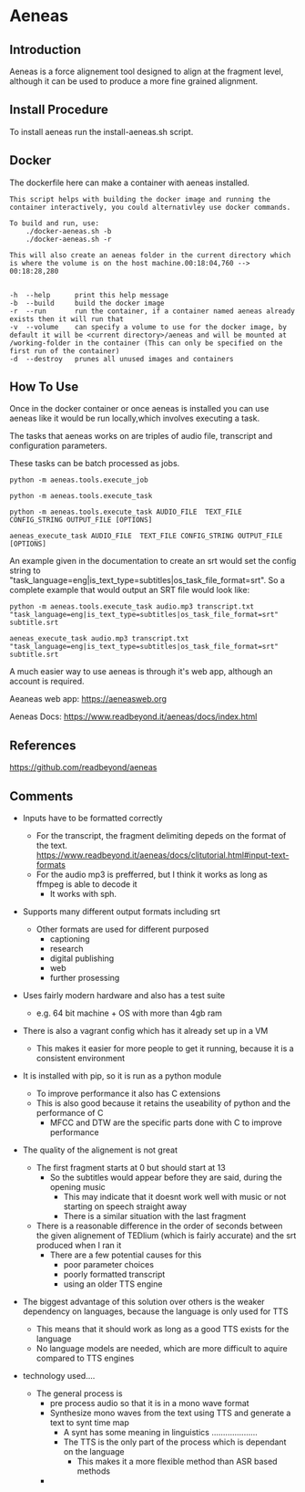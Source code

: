 # Aeneas

## Introduction
Aeneas is a force alignement tool designed to align at the fragment level, although it can be used to produce a more fine grained alignment.

## Install Procedure
To install aeneas run the install-aeneas.sh script.

## Docker
The dockerfile here can make a container with aeneas installed.

```
This script helps with building the docker image and running the container interactively, you could alternativley use docker commands.

To build and run, use:
    ./docker-aeneas.sh -b
    ./docker-aeneas.sh -r

This will also create an aeneas folder in the current directory which is where the volume is on the host machine.00:18:04,760 --> 00:18:28,280


-h  --help      print this help message
-b  --build     build the docker image
-r  --run       run the container, if a container named aeneas already exists then it will run that
-v  --volume    can specify a volume to use for the docker image, by default it will be <current directory>/aeneas and will be mounted at /working-folder in the container (This can only be specified on the first run of the container)
-d  --destroy   prunes all unused images and containers
```

## How To Use
Once in the docker container or once aeneas is installed you can use aeneas like it would be run locally,which involves executing a task.

The tasks that aeneas works on are triples of audio file, transcript and configuration parameters.

These tasks can be batch processed as jobs.

```
python -m aeneas.tools.execute_job

python -m aeneas.tools.execute_task

python -m aeneas.tools.execute_task AUDIO_FILE  TEXT_FILE CONFIG_STRING OUTPUT_FILE [OPTIONS]

aeneas_execute_task AUDIO_FILE  TEXT_FILE CONFIG_STRING OUTPUT_FILE [OPTIONS]
```

An example given in the documentation to create an srt would set the config string to "task_language=eng|is_text_type=subtitles|os_task_file_format=srt". So a complete example that would output an SRT file would look like:
```
python -m aeneas.tools.execute_task audio.mp3 transcript.txt "task_language=eng|is_text_type=subtitles|os_task_file_format=srt" subtitle.srt

aeneas_execute_task audio.mp3 transcript.txt "task_language=eng|is_text_type=subtitles|os_task_file_format=srt" subtitle.srt
```


A much easier way to use aeneas is through it's web app, although an account is required.

Aeaneas web app: https://aeneasweb.org

Aeneas Docs: https://www.readbeyond.it/aeneas/docs/index.html

## References

https://github.com/readbeyond/aeneas

## Comments

- Inputs have to be formatted correctly
    - For the transcript, the fragment delimiting depeds on the format of the text. https://www.readbeyond.it/aeneas/docs/clitutorial.html#input-text-formats
    - For the audio mp3 is prefferred, but I think it works as long as ffmpeg is able to decode it
        - It works with sph.

- Supports many different output formats including srt
    - Other formats are used for different purposed
        - captioning
        - research
        - digital publishing
        - web
        - further prosessing

- Uses fairly modern hardware and also has a test suite
    - e.g. 64 bit machine + OS with more than 4gb ram

- There is also a vagrant config which has it already set up in a VM
    - This makes it easier for more people to get it running, because it is a consistent environment

- It is installed with pip, so it is run as a python module
    - To improve performance it also has C extensions
    - This is also good because it retains the useability of python and the performance of C
        - MFCC and DTW are the specific parts done with C to improve performance

- The quality of the alignement is not great
    - The first fragment starts at 0 but should start at 13
        - So the subtitles would appear before they are said, during the opening music
            - This may indicate that it doesnt work well with music or not starting on speech straight away
            - There is a similar situation with the last fragment
    - There is a reasonable difference in the order of seconds between the given alignement of TEDlium (which is fairly accurate) and the srt produced when I ran it
        - There are a few potential causes for this
            - poor parameter choices
            - poorly formatted transcript
            - using an older TTS engine

- The biggest advantage of this solution over others is the weaker dependency on languages, because the language is only used for TTS
    - This means that it should work as long as a good TTS exists for the language
    - No language models are needed, which are more difficult to aquire compared to TTS engines

- technology used....
    - The general process is
        - pre process audio so that it is in a mono wave format
        - Synthesize mono waves from the text using TTS and generate a text to synt time map
            - A synt has some meaning in linguistics ....................
            - The TTS is the only part of the process which is dependant on the language
                - This makes it a more flexible method than ASR based methods
        - 